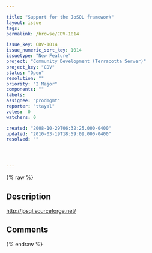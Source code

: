 ```yaml
---

title: "Support for the JoSQL framework"
layout: issue
tags: 
permalink: /browse/CDV-1014

issue_key: CDV-1014
issue_numeric_sort_key: 1014
issuetype: "New Feature"
project: "Community Development (Terracotta Server)"
project_key: "CDV"
status: "Open"
resolution: ""
priority: "2 Major"
components: ""
labels: 
assignee: "prodmgmt"
reporter: "ttayal"
votes:  0
watchers: 0

created: "2008-10-29T06:32:25.000-0400"
updated: "2010-03-19T18:59:09.000-0400"
resolved: ""




---
```


{% raw %}

## Description

<div markdown="1" class="description">

http://josql.sourceforge.net/ 

</div>

## Comments



{% endraw %}
